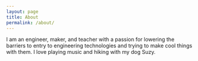 ```yaml
---
layout: page
title: About
permalink: /about/
---
```


I am an engineer, maker, and teacher with a passion for lowering the barriers to entry to engineering technologies and trying to make cool things with them. I love playing music and hiking with my dog Suzy.

